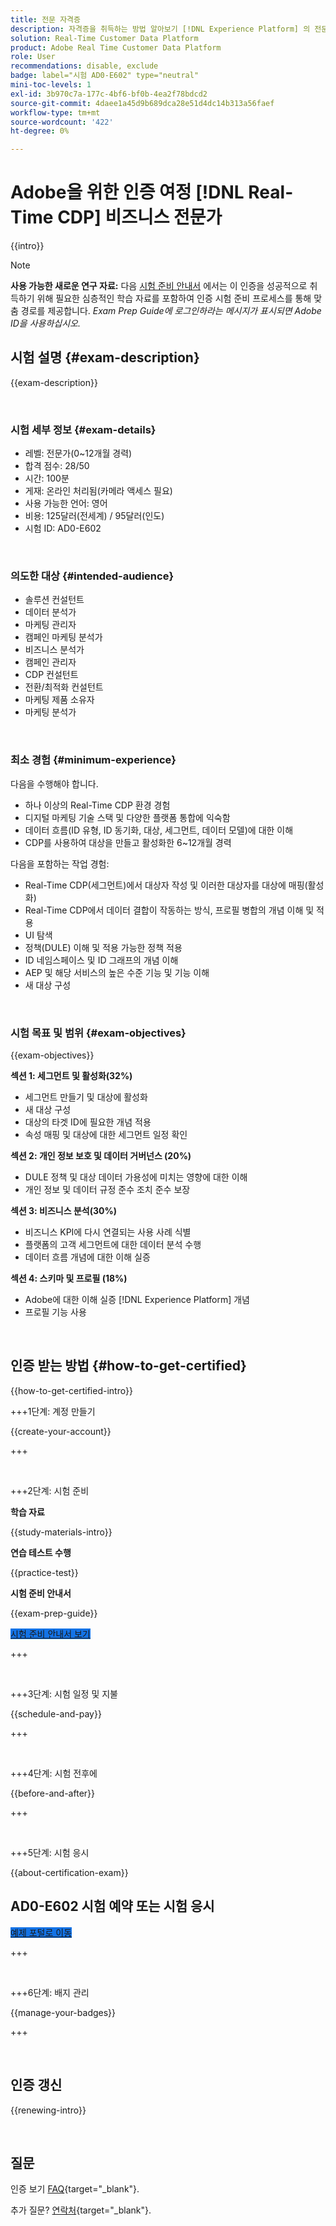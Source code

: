 ```yaml
---
title: 전문 자격증
description: 자격증을 취득하는 방법 알아보기 [!DNL Experience Platform] 의 전문가 [!DNL Real-Time Customer Data Platform]
solution: Real-Time Customer Data Platform
product: Adobe Real Time Customer Data Platform
role: User
recommendations: disable, exclude
badge: label="시험 AD0-E602" type="neutral"
mini-toc-levels: 1
exl-id: 3b970c7a-177c-4bf6-bf0b-4ea2f78bdcd2
source-git-commit: 4daee1a45d9b689dca28e51d4dc14b313a56faef
workflow-type: tm+mt
source-wordcount: '422'
ht-degree: 0%

---
```


# Adobe을 위한 인증 여정 [!DNL Real-Time CDP] 비즈니스 전문가

{{intro}}

>[!NOTE]
>
>**사용 가능한 새로운 연구 자료:** 다음 [시험 준비 안내서](https://app.rockinfo.com/courses/playScorm/377) 에서는 이 인증을 성공적으로 취득하기 위해 필요한 심층적인 학습 자료를 포함하여 인증 시험 준비 프로세스를 통해 맞춤 경로를 제공합니다. _Exam Prep Guide에 로그인하라는 메시지가 표시되면 Adobe ID을 사용하십시오._

## 시험 설명 {#exam-description}

{{exam-description}}

<br>

### 시험 세부 정보 {#exam-details}

* 레벨: 전문가(0~12개월 경력)
* 합격 점수: 28/50
* 시간: 100분
* 게재: 온라인 처리됨(카메라 액세스 필요)
* 사용 가능한 언어: 영어
* 비용: 125달러(전세계) / 95달러(인도)
* 시험 ID: AD0-E602

<br>

### 의도한 대상 {#intended-audience}

* 솔루션 컨설턴트
* 데이터 분석가
* 마케팅 관리자
* 캠페인 마케팅 분석가
* 비즈니스 분석가
* 캠페인 관리자
* CDP 컨설턴트
* 전환/최적화 컨설턴트
* 마케팅 제품 소유자
* 마케팅 분석가

<br>

### 최소 경험 {#minimum-experience}

다음을 수행해야 합니다.

* 하나 이상의 Real-Time CDP 환경 경험
* 디지털 마케팅 기술 스택 및 다양한 플랫폼 통합에 익숙함
* 데이터 흐름(ID 유형, ID 동기화, 대상, 세그먼트, 데이터 모델)에 대한 이해
* CDP를 사용하여 대상을 만들고 활성화한 6~12개월 경력

다음을 포함하는 작업 경험:

* Real-Time CDP(세그먼트)에서 대상자 작성 및 이러한 대상자를 대상에 매핑(활성화)
* Real-Time CDP에서 데이터 결합이 작동하는 방식, 프로필 병합의 개념 이해 및 적용
* UI 탐색
* 정책(DULE) 이해 및 적용 가능한 정책 적용
* ID 네임스페이스 및 ID 그래프의 개념 이해
* AEP 및 해당 서비스의 높은 수준 기능 및 기능 이해
* 새 대상 구성

<br>

### 시험 목표 및 범위 {#exam-objectives}

{{exam-objectives}}

**섹션 1: 세그먼트 및 활성화(32%)**

* 세그먼트 만들기 및 대상에 활성화
* 새 대상 구성
* 대상의 타겟 ID에 필요한 개념 적용
* 속성 매핑 및 대상에 대한 세그먼트 일정 확인

**섹션 2: 개인 정보 보호 및 데이터 거버넌스 (20%)**

* DULE 정책 및 대상 데이터 가용성에 미치는 영향에 대한 이해
* 개인 정보 및 데이터 규정 준수 조치 준수 보장

**섹션 3: 비즈니스 분석(30%)**

* 비즈니스 KPI에 다시 연결되는 사용 사례 식별
* 플랫폼의 고객 세그먼트에 대한 데이터 분석 수행
* 데이터 흐름 개념에 대한 이해 실증

**섹션 4: 스키마 및 프로필 (18%)**

* Adobe에 대한 이해 실증 [!DNL Experience Platform] 개념
* 프로필 기능 사용

<br>

## 인증 받는 방법 {#how-to-get-certified}

{{how-to-get-certified-intro}}

+++1단계: 계정 만들기

{{create-your-account}}

+++

<br>

+++2단계: 시험 준비

**학습 자료**

{{study-materials-intro}}

**연습 테스트 수행**

{{practice-test}}

**시험 준비 안내서**

{{exam-prep-guide}}

<a href="https://app.rockinfo.com/courses/playScorm/377" target="_blank" class="spectrum-Button spectrum-Button--fill spectrum-Button--accent spectrum-Button--sizeM is-margin-bottom-big-big at-element-click-tracking" style="background-color:#1473E6">

<span class="spectrum-Button-label has-no-wrap">
   시험 준비 안내서 보기
</span>
</a>

+++

<br>

+++3단계: 시험 일정 및 지불

{{schedule-and-pay}}

+++

<br>

+++4단계: 시험 전후에

{{before-and-after}}

+++

<br>

+++5단계: 시험 응시

{{about-certification-exam}}

## AD0-E602 시험 예약 또는 시험 응시

<a href="https://www.certmetrics.com/adobe/candidate/examity_sso.aspx?eid=AD0-E602" target="_blank" class="spectrum-Button spectrum-Button--fill spectrum-Button--accent spectrum-Button--sizeM is-margin-bottom-big-big at-element-click-tracking" style="background-color:#1473E6">

<span class="spectrum-Button-label has-no-wrap">
   예제 포털로 이동
</span>
</a>

+++

<br>

+++6단계: 배지 관리

{{manage-your-badges}}

+++

<br>

## 인증 갱신

{{renewing-intro}}

<br>

## 질문

인증 보기 [FAQ](https://experienceleague.adobe.com/docs/certification/certification/faq.html){target="_blank"}.

추가 질문? [연락처](mailto:certif@adobe.com){target="_blank"}.